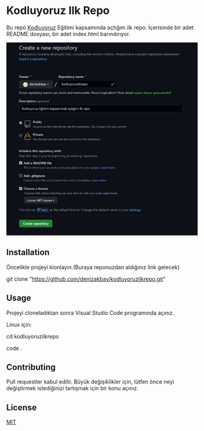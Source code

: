# Kodluyoruz Ilk Repo

Bu repo [Kodluyoruz](<https://www.kodluyoruz.org/>) Eğitimi kapsamında açtığım ilk repo. İçerisinde bir adet README dosyası, bir adet index.html barındırıyor.

![gorsel](gorsel.jpg)

## Installation

Öncelikle projeyi klonlayın.(Buraya reponuzdan aldığınız link gelecek)

  git clone "https://github.com/denizakbay/kodluyoruzilkrepo.git"

## Usage

Projeyi cloneladıktan sonra Visual Studio Code programında açınız.

Linux için:

cd kodluyoruzilkrepo

code .

## Contributing

Pull requestler kabul edilir. Büyük değişiklikler için, lütfen önce neyi değiştirmek istediğinizi tartışmak için bir konu açınız.

## License

[MIT](<https://choosealicense.com/licenses/mit/>)
